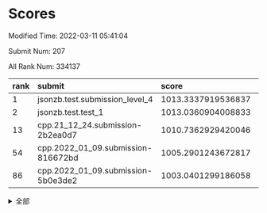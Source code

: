 # Scores

Modified Time: 2022-03-11 05:41:04

Submit Num: 207

All Rank Num: 334137

| rank |               submit               |       score        |       sigma        | pk_num |
| :--- | :--------------------------------- | :----------------- | :----------------- | :----- |
| 1    | jsonzb.test.submission_level_4     | 1013.3337919536837 | 0.7713442587153181 | 6455   |
| 2    | jsonzb.test.test_1                 | 1013.0360904008833 | 0.8206474685344073 | 6451   |
| 13   | cpp.21_12_24.submission-2b2ea0d7   | 1010.7362929420046 | 0.79896593984042   | 6455   |
| 54   | cpp.2022_01_09.submission-816672bd | 1005.2901243672817 | 0.7133678025027912 | 6459   |
| 86   | cpp.2022_01_09.submission-5b0e3de2 | 1003.0401299186058 | 0.698223810439512  | 6459   |


<details>
<summary>全部</summary>

| rank |                 submit                 |       score        |       sigma        | pk_num |
| :--- | :------------------------------------- | :----------------- | :----------------- | :----- |
| 1    | jsonzb.test.submission_level_4         | 1013.3337919536837 | 0.7713442587153181 | 6455   |
| 2    | jsonzb.test.test_1                     | 1013.0360904008833 | 0.8206474685344073 | 6451   |
| 3    | gobigger.level_3.submission_level_3_11 | 1011.4681025475787 | 0.7649115433973698 | 6460   |
| 4    | gobigger.level_3.submission_level_3_45 | 1011.4257284070832 | 0.7771921020155977 | 6457   |
| 5    | gobigger.level_3.submission_level_3_44 | 1011.2125995020308 | 0.770736966885822  | 6458   |
| 6    | gobigger.level_3.submission_level_3_30 | 1011.1916798667944 | 0.7508251350041902 | 6458   |
| 7    | gobigger.level_3.submission_level_3_23 | 1011.0963448282495 | 0.7710228865617671 | 6458   |
| 8    | gobigger.level_3.submission_level_3_43 | 1011.0772559768182 | 0.748950603602388  | 6460   |
| 9    | gobigger.level_3.submission_level_3_14 | 1010.9043459985667 | 0.7609160851281731 | 6458   |
| 10   | gobigger.level_3.submission_level_3_5  | 1010.8224939987746 | 0.7615139426781286 | 6452   |
| 11   | gobigger.level_3.submission_level_3_13 | 1010.7662786494349 | 0.7538376717518209 | 6456   |
| 12   | gobigger.level_3.submission_level_3_17 | 1010.7584328104043 | 0.7763579153955158 | 6454   |
| 13   | cpp.21_12_24.submission-2b2ea0d7       | 1010.7362929420046 | 0.79896593984042   | 6455   |
| 14   | gobigger.level_3.submission_level_3_42 | 1010.716927276635  | 0.7691054301246861 | 6452   |
| 15   | gobigger.level_3.submission_level_3_49 | 1010.6906858173911 | 0.744538205460874  | 6454   |
| 16   | gobigger.level_3.submission_level_3_20 | 1010.5118776934445 | 0.7523577227527907 | 6458   |
| 17   | gobigger.level_3.submission_level_3_6  | 1010.4473888257486 | 0.7593691726486443 | 6454   |
| 18   | gobigger.level_3.submission_level_3_18 | 1010.4043433990771 | 0.7635558597979321 | 6458   |
| 19   | gobigger.level_3.submission_level_3_36 | 1010.3845141578483 | 0.7649231574812103 | 6457   |
| 20   | gobigger.level_3.submission_level_3_10 | 1010.3770800847725 | 0.7469245902441413 | 6460   |
| 21   | gobigger.level_3.submission_level_3_28 | 1010.3366907476874 | 0.7488847353103417 | 6457   |
| 22   | gobigger.level_3.submission_level_3_40 | 1010.3083954992007 | 0.7513868338093286 | 6457   |
| 23   | gobigger.level_3.submission_level_3_25 | 1010.3058444649139 | 0.7598545653662504 | 6453   |
| 24   | gobigger.level_3.submission_level_3_39 | 1010.2842956388074 | 0.7834633553215056 | 6459   |
| 25   | gobigger.level_3.submission_level_3_24 | 1010.2327260336449 | 0.7702651339787387 | 6455   |
| 26   | gobigger.level_3.submission_level_3_22 | 1010.1263381188022 | 0.7514802508491092 | 6454   |
| 27   | gobigger.level_3.submission_level_3_12 | 1010.095176638626  | 0.745281405344487  | 6449   |
| 28   | gobigger.level_3.submission_level_3_38 | 1010.0609395067876 | 0.7417865541115053 | 6466   |
| 29   | gobigger.level_3.submission_level_3_4  | 1010.0372415171457 | 0.7609381278469599 | 6453   |
| 30   | gobigger.level_3.submission_level_3_19 | 1010.020158933087  | 0.7616530328989329 | 6459   |
| 31   | gobigger.level_3.submission_level_3_7  | 1009.9432897876752 | 0.7387217654822347 | 6457   |
| 32   | gobigger.level_3.submission_level_3_29 | 1009.9036449040493 | 0.7426693037023764 | 6458   |
| 33   | gobigger.level_3.submission_level_3_41 | 1009.8366354174701 | 0.7555969490241708 | 6460   |
| 34   | gobigger.level_3.submission_level_3_32 | 1009.8020853450179 | 0.7438055837265269 | 6462   |
| 35   | gobigger.level_3.submission_level_3_46 | 1009.7609877521929 | 0.749843938628844  | 6459   |
| 36   | gobigger.level_3.submission_level_3_16 | 1009.6742440349218 | 0.7394565175415377 | 6458   |
| 37   | gobigger.level_3.submission_level_3_0  | 1009.65870882718   | 0.7556771164720418 | 6457   |
| 38   | gobigger.level_3.submission_level_3_35 | 1009.6463842979222 | 0.7454729574465626 | 6451   |
| 39   | gobigger.level_3.submission_level_3_2  | 1009.6451913462549 | 0.7500012511305737 | 6465   |
| 40   | gobigger.level_3.submission_level_3_33 | 1009.5640697242534 | 0.759725143967466  | 6456   |
| 41   | gobigger.level_3.submission_level_3_21 | 1009.5327123808568 | 0.7621596931330687 | 6455   |
| 42   | gobigger.level_3.submission_level_3_48 | 1009.5078034994494 | 0.7582341311148246 | 6455   |
| 43   | gobigger.level_3.submission_level_3_27 | 1009.4977014400463 | 0.7636567970514778 | 6456   |
| 44   | gobigger.level_3.submission_level_3_37 | 1009.4676876365918 | 0.7583732071804908 | 6461   |
| 45   | gobigger.level_3.submission_level_3_9  | 1009.4437380976467 | 0.7431607543656217 | 6457   |
| 46   | gobigger.level_3.submission_level_3_34 | 1009.4179691640076 | 0.7673551985826869 | 6455   |
| 47   | gobigger.level_3.submission_level_3_1  | 1009.3791203228103 | 0.7563958887853317 | 6457   |
| 48   | gobigger.level_3.submission_level_3_8  | 1009.189113618484  | 0.7455912287737634 | 6453   |
| 49   | gobigger.level_3.submission_level_3_47 | 1009.1571225298603 | 0.727476335127721  | 6463   |
| 50   | gobigger.level_3.submission_level_3_3  | 1008.7514016375974 | 0.7446748304301213 | 6461   |
| 51   | gobigger.level_3.submission_level_3_31 | 1008.5083549548893 | 0.7571220583286787 | 6457   |
| 52   | gobigger.level_3.submission_level_3_15 | 1008.1182645449785 | 0.7328354073777155 | 6461   |
| 53   | gobigger.level_3.submission_level_3_26 | 1008.0182347432475 | 0.7346984363774868 | 6456   |
| 54   | cpp.2022_01_09.submission-816672bd     | 1005.2901243672817 | 0.7133678025027912 | 6459   |
| 55   | gobigger.level_1.submission_level_1_34 | 1005.0539235169713 | 0.7144273825407621 | 6455   |
| 56   | gobigger.level_1.submission_level_1_15 | 1004.9262623167423 | 0.740982471402985  | 6457   |
| 57   | gobigger.level_1.submission_level_1_21 | 1004.7622557456194 | 0.7089043802125338 | 6455   |
| 58   | gobigger.level_1.submission_level_1_29 | 1004.760829215264  | 0.7209739776613233 | 6457   |
| 59   | gobigger.level_1.submission_level_1_26 | 1004.7409172197673 | 0.7150913261011265 | 6454   |
| 60   | gobigger.level_1.submission_level_1_32 | 1004.623721778207  | 0.7238801528195514 | 6455   |
| 61   | gobigger.level_1.submission_level_1_42 | 1004.5545417594103 | 0.7365342475321202 | 6458   |
| 62   | gobigger.level_1.submission_level_1_46 | 1004.543737662051  | 0.7189686531601928 | 6459   |
| 63   | gobigger.level_1.submission_level_1_19 | 1004.3997067761844 | 0.7180045867493515 | 6458   |
| 64   | gobigger.level_1.submission_level_1_7  | 1004.3452768995581 | 0.7139866288555298 | 6459   |
| 65   | gobigger.level_1.submission_level_1_17 | 1004.3142434685792 | 0.7322949719352161 | 6455   |
| 66   | gobigger.level_1.submission_level_1_45 | 1004.2989221895217 | 0.7259132963354924 | 6449   |
| 67   | gobigger.level_1.submission_level_1_2  | 1004.2785282645298 | 0.7159200725791407 | 6456   |
| 68   | gobigger.level_1.submission_level_1_35 | 1004.1684184186438 | 0.7338382907548961 | 6459   |
| 69   | gobigger.level_1.submission_level_1_1  | 1004.1145612267495 | 0.713994481066567  | 6463   |
| 70   | gobigger.level_1.submission_level_1_30 | 1004.0374988492489 | 0.7175722627926803 | 6459   |
| 71   | gobigger.level_1.submission_level_1_22 | 1003.9628121046097 | 0.7298429582621216 | 6454   |
| 72   | gobigger.level_1.submission_level_1_31 | 1003.7912813497428 | 0.7190229939603305 | 6462   |
| 73   | gobigger.level_1.submission_level_1_11 | 1003.7525208351381 | 0.7168679350788689 | 6455   |
| 74   | gobigger.level_1.submission_level_1_44 | 1003.7211382145599 | 0.72101935699515   | 6458   |
| 75   | gobigger.level_1.submission_level_1_9  | 1003.6904744483913 | 0.7114612591806156 | 6454   |
| 76   | gobigger.level_1.submission_level_1_3  | 1003.581541512144  | 0.7180323968696554 | 6456   |
| 77   | gobigger.level_1.submission_level_1_43 | 1003.5437002454338 | 0.7134066357415366 | 6454   |
| 78   | gobigger.level_1.submission_level_1_37 | 1003.3859503535505 | 0.7236033690968722 | 6453   |
| 79   | gobigger.level_1.submission_level_1_33 | 1003.2546792436472 | 0.7225230151302102 | 6452   |
| 80   | gobigger.level_1.submission_level_1_6  | 1003.1947393834002 | 0.7178486233326732 | 6456   |
| 81   | gobigger.level_1.submission_level_1_5  | 1003.1918781934792 | 0.7255948489982934 | 6458   |
| 82   | gobigger.level_1.submission_level_1_10 | 1003.1513139512293 | 0.7174615697697442 | 6451   |
| 83   | gobigger.level_1.submission_level_1_39 | 1003.1438542026542 | 0.7107597880452419 | 6458   |
| 84   | gobigger.level_1.submission_level_1_27 | 1003.0877859451715 | 0.7257594881429551 | 6460   |
| 85   | gobigger.level_1.submission_level_1_49 | 1003.0871917033185 | 0.7113529647683703 | 6460   |
| 86   | cpp.2022_01_09.submission-5b0e3de2     | 1003.0401299186058 | 0.698223810439512  | 6459   |
| 87   | gobigger.level_1.submission_level_1_8  | 1002.9615365424581 | 0.7173480756426248 | 6458   |
| 88   | gobigger.level_1.submission_level_1_23 | 1002.9605647611049 | 0.7097251569251433 | 6456   |
| 89   | gobigger.level_1.submission_level_1_4  | 1002.9362330865779 | 0.7167886996778661 | 6462   |
| 90   | gobigger.level_1.submission_level_1_41 | 1002.9276586429147 | 0.7133910083368808 | 6451   |
| 91   | gobigger.level_1.submission_level_1_18 | 1002.9091902012926 | 0.7163049475902266 | 6459   |
| 92   | gobigger.level_1.submission_level_1_25 | 1002.8226744573467 | 0.7083466226559052 | 6458   |
| 93   | gobigger.level_1.submission_level_1_40 | 1002.7769055835009 | 0.7202502805434312 | 6457   |
| 94   | gobigger.level_1.submission_level_1_38 | 1002.713541747563  | 0.729172221092074  | 6459   |
| 95   | gobigger.level_1.submission_level_1_13 | 1002.7057994159064 | 0.7073548554377184 | 6451   |
| 96   | gobigger.level_1.submission_level_1_0  | 1002.6963743351923 | 0.7080403887322415 | 6457   |
| 97   | gobigger.level_1.submission_level_1_12 | 1002.6807314189825 | 0.7136698407373616 | 6458   |
| 98   | gobigger.level_1.submission_level_1_48 | 1002.6545239192386 | 0.7187913860381653 | 6459   |
| 99   | gobigger.level_1.submission_level_1_16 | 1002.605794587168  | 0.7236338955484674 | 6456   |
| 100  | gobigger.level_1.submission_level_1_14 | 1002.6039039877725 | 0.7141131670495622 | 6458   |
| 101  | gobigger.level_1.submission_level_1_28 | 1002.5816533969237 | 0.7170490618114411 | 6458   |
| 102  | gobigger.level_1.submission_level_1_24 | 1002.55229854698   | 0.7273817872186864 | 6458   |
| 103  | gobigger.level_1.submission_level_1_20 | 1002.3253373798457 | 0.7151906183595569 | 6456   |
| 104  | gobigger.level_1.submission_level_1_47 | 1002.119464014617  | 0.7169986232804372 | 6454   |
| 105  | gobigger.level_1.submission_level_1_36 | 1002.1096807081419 | 0.7135695392312157 | 6457   |
| 106  | gobigger.random.submission_random_29   | 997.6601187093923  | 0.6972820773292137 | 6457   |
| 107  | gobigger.random.submission_random_2    | 997.573753258739   | 0.7129354904994581 | 6457   |
| 108  | gobigger.random.submission_random_49   | 997.3497580926762  | 0.7062319656348663 | 6453   |
| 109  | gobigger.random.submission_random_11   | 997.054112015442   | 0.7143538673379042 | 6458   |
| 110  | gobigger.random.submission_random_26   | 996.9338762261019  | 0.7189220276197981 | 6455   |
| 111  | gobigger.random.submission_random_30   | 996.8000970375142  | 0.7137703960064747 | 6461   |
| 112  | gobigger.random.submission_random_19   | 996.7242222175895  | 0.7111808287186048 | 6458   |
| 113  | gobigger.random.submission_random_23   | 996.6826223662213  | 0.7259498149271241 | 6461   |
| 114  | gobigger.random.submission_random_41   | 996.6006375799399  | 0.7128437925170981 | 6455   |
| 115  | gobigger.random.submission_random_34   | 996.5890244395056  | 0.7036152455628524 | 6456   |
| 116  | gobigger.random.submission_random_24   | 996.4632597486195  | 0.7143762881451453 | 6454   |
| 117  | gobigger.random.submission_random_16   | 996.4530907228694  | 0.7219240338394076 | 6461   |
| 118  | gobigger.random.submission_random_31   | 996.4071346287545  | 0.7060608804364078 | 6456   |
| 119  | gobigger.random.submission_random_12   | 996.4057342281795  | 0.715210436877541  | 6457   |
| 120  | gobigger.random.submission_random_15   | 996.3037840306156  | 0.7054092444412204 | 6457   |
| 121  | gobigger.random.submission_random_35   | 996.2973501000238  | 0.7199581861887727 | 6461   |
| 122  | gobigger.random.submission_random_22   | 996.2885553382181  | 0.71503382617035   | 6454   |
| 123  | gobigger.random.submission_random_5    | 996.2404993143858  | 0.7017433413375161 | 6456   |
| 124  | gobigger.random.submission_random_33   | 996.0733210187184  | 0.7234984988704231 | 6465   |
| 125  | gobigger.random.submission_random_46   | 996.0428025482848  | 0.7022100985081282 | 6457   |
| 126  | gobigger.random.submission_random_21   | 995.9701421901026  | 0.7312875740218163 | 6457   |
| 127  | gobigger.random.submission_random_42   | 995.9656378064733  | 0.7174090255274018 | 6462   |
| 128  | gobigger.random.submission_random_43   | 995.9543087980427  | 0.7060455740087657 | 6458   |
| 129  | gobigger.random.submission_random_48   | 995.9534132932333  | 0.7037941397619092 | 6455   |
| 130  | gobigger.random.submission_random_20   | 995.9047540694136  | 0.7034207956924957 | 6457   |
| 131  | gobigger.random.submission_random_47   | 995.8838779379743  | 0.7181516200763443 | 6459   |
| 132  | gobigger.random.submission_random_10   | 995.8815638055102  | 0.7136627916793613 | 6455   |
| 133  | gobigger.random.submission_random_38   | 995.8802842391785  | 0.7305362345745839 | 6458   |
| 134  | gobigger.random.submission_random_45   | 995.872628712263   | 0.7140414200212614 | 6454   |
| 135  | gobigger.random.submission_random_40   | 995.8303513298566  | 0.7249096954989572 | 6457   |
| 136  | gobigger.random.submission_random_14   | 995.8081039543514  | 0.7181020950644746 | 6458   |
| 137  | gobigger.random.submission_random_28   | 995.8072294886379  | 0.7147077301875567 | 6458   |
| 138  | gobigger.random.submission_random_27   | 995.7233375421156  | 0.7255844684413096 | 6452   |
| 139  | gobigger.random.submission_random_8    | 995.7015172292431  | 0.6978516456052609 | 6453   |
| 140  | gobigger.random.submission_random_9    | 995.6701936058159  | 0.7156656177914388 | 6457   |
| 141  | gobigger.random.submission_random_17   | 995.6064696927502  | 0.7154357137505125 | 6457   |
| 142  | gobigger.random.submission_random_6    | 995.5756980273553  | 0.7174570164989982 | 6459   |
| 143  | gobigger.random.submission_random_25   | 995.464056041047   | 0.7248536005623246 | 6455   |
| 144  | gobigger.random.submission_random_3    | 995.4561817190743  | 0.7041480936429064 | 6457   |
| 145  | gobigger.random.submission_random_13   | 995.3526964018773  | 0.7057413378717613 | 6453   |
| 146  | gobigger.random.submission_random_44   | 995.3234487983235  | 0.7178983369904266 | 6458   |
| 147  | gobigger.random.submission_random_39   | 995.2823790853844  | 0.7274970397976055 | 6455   |
| 148  | gobigger.random.submission_random_7    | 995.2628489113274  | 0.7213472793756652 | 6457   |
| 149  | gobigger.random.submission_random_4    | 995.2307226077672  | 0.7157900938688118 | 6461   |
| 150  | gobigger.random.submission_random_36   | 995.2024004969524  | 0.7274665340929342 | 6460   |
| 151  | gobigger.random.submission_random_37   | 995.1900712369358  | 0.7212513107486673 | 6452   |
| 152  | gobigger.random.submission_random_0    | 995.187845076073   | 0.7221597235498461 | 6457   |
| 153  | gobigger.random.submission_random_1    | 994.9275673577464  | 0.7180045459842326 | 6459   |
| 154  | gobigger.random.submission_random_18   | 994.5237611480894  | 0.7166433237727355 | 6454   |
| 155  | gobigger.random.submission_random_32   | 994.4659964131121  | 0.713783129360867  | 6455   |
| 156  | gobigger.level_2.submission_level_2_48 | 994.3863150234852  | 0.7388532976781499 | 6457   |
| 157  | gobigger.level_2.submission_level_2_33 | 993.4948070483373  | 0.7337073238666534 | 6460   |
| 158  | gobigger.level_2.submission_level_2_19 | 993.3790723522523  | 0.7430216277394881 | 6453   |
| 159  | gobigger.level_2.submission_level_2_20 | 993.2396537279799  | 0.7350923940630179 | 6454   |
| 160  | gobigger.level_2.submission_level_2_34 | 993.1387136791036  | 0.7390119490858859 | 6462   |
| 161  | gobigger.level_2.submission_level_2_39 | 993.0130531829834  | 0.7414975354874158 | 6457   |
| 162  | gobigger.level_2.submission_level_2_18 | 992.8017676717504  | 0.731133538097465  | 6458   |
| 163  | gobigger.level_2.submission_level_2_45 | 992.6336593373438  | 0.7401029306904249 | 6460   |
| 164  | gobigger.level_2.submission_level_2_17 | 992.6027354711573  | 0.758702782568733  | 6460   |
| 165  | gobigger.level_2.submission_level_2_8  | 992.5850176344134  | 0.7289361080902117 | 6457   |
| 166  | gobigger.level_2.submission_level_2_9  | 992.5815292615118  | 0.7327468676554397 | 6460   |
| 167  | gobigger.level_2.submission_level_2_15 | 992.5649609272928  | 0.7529925473867461 | 6455   |
| 168  | gobigger.level_2.submission_level_2_5  | 992.5304740696315  | 0.7585540221604372 | 6452   |
| 169  | gobigger.level_2.submission_level_2_31 | 992.48730163175    | 0.7433845083591903 | 6460   |
| 170  | gobigger.level_2.submission_level_2_38 | 992.4544062622382  | 0.7623035554014526 | 6454   |
| 171  | gobigger.level_2.submission_level_2_47 | 992.4400732274152  | 0.7269337873154098 | 6459   |
| 172  | gobigger.level_2.submission_level_2_36 | 992.4353376709239  | 0.7548445844936172 | 6460   |
| 173  | gobigger.level_2.submission_level_2_11 | 992.4166530196538  | 0.7453736344012879 | 6457   |
| 174  | gobigger.level_2.submission_level_2_30 | 992.4043028008003  | 0.753186548624203  | 6453   |
| 175  | gobigger.level_2.submission_level_2_28 | 992.3771738417322  | 0.7503557927494973 | 6456   |
| 176  | gobigger.level_2.submission_level_2_49 | 992.3631795081208  | 0.7611048660664748 | 6459   |
| 177  | gobigger.level_2.submission_level_2_4  | 992.3084930401513  | 0.7515640522191575 | 6460   |
| 178  | gobigger.level_2.submission_level_2_21 | 992.2327599500647  | 0.7566748288115305 | 6454   |
| 179  | gobigger.level_2.submission_level_2_23 | 992.2279376835216  | 0.7610843408174671 | 6448   |
| 180  | gobigger.level_2.submission_level_2_6  | 992.0940718488569  | 0.7550288772933222 | 6460   |
| 181  | gobigger.level_2.submission_level_2_25 | 992.0175694678397  | 0.750188377705219  | 6456   |
| 182  | gobigger.level_2.submission_level_2_2  | 991.8403563997119  | 0.742986081218579  | 6460   |
| 183  | gobigger.level_2.submission_level_2_12 | 991.7000969288049  | 0.7410933245792152 | 6453   |
| 184  | gobigger.level_2.submission_level_2_14 | 991.6921082934387  | 0.7436501000309811 | 6459   |
| 185  | gobigger.level_2.submission_level_2_42 | 991.6301748752105  | 0.743826412124388  | 6458   |
| 186  | gobigger.level_2.submission_level_2_41 | 991.6226963613682  | 0.7412101913311955 | 6454   |
| 187  | gobigger.level_2.submission_level_2_16 | 991.5185939014601  | 0.7538978403976065 | 6451   |
| 188  | gobigger.level_2.submission_level_2_35 | 991.4330623938065  | 0.7619691886110777 | 6456   |
| 189  | gobigger.level_2.submission_level_2_3  | 991.3938171889906  | 0.7542908114737855 | 6453   |
| 190  | gobigger.level_2.submission_level_2_1  | 991.3732121216362  | 0.7574814405625359 | 6449   |
| 191  | gobigger.level_2.submission_level_2_7  | 991.3104844370648  | 0.760767653206282  | 6455   |
| 192  | gobigger.level_2.submission_level_2_29 | 991.225776412494   | 0.7603209424433669 | 6454   |
| 193  | gobigger.level_2.submission_level_2_43 | 991.1744325546449  | 0.7509746098642222 | 6455   |
| 194  | gobigger.level_2.submission_level_2_10 | 991.150153205716   | 0.7466450690853277 | 6457   |
| 195  | gobigger.level_2.submission_level_2_44 | 991.1461360729334  | 0.7580017241301803 | 6456   |
| 196  | gobigger.level_2.submission_level_2_22 | 991.1373422312029  | 0.7557283680323963 | 6459   |
| 197  | gobigger.level_2.submission_level_2_27 | 990.9568686010361  | 0.7570973682199018 | 6455   |
| 198  | gobigger.level_2.submission_level_2_46 | 990.8469396825229  | 0.7416036772242108 | 6456   |
| 199  | gobigger.level_2.submission_level_2_32 | 990.8149356528745  | 0.7667272921738643 | 6460   |
| 200  | gobigger.level_2.submission_level_2_13 | 990.6696597513518  | 0.7566625268208107 | 6459   |
| 201  | gobigger.level_2.submission_level_2_26 | 990.6173672215604  | 0.7601678272283718 | 6454   |
| 202  | gobigger.level_2.submission_level_2_40 | 990.5806787908523  | 0.7627959695120261 | 6458   |
| 203  | gobigger.level_2.submission_level_2_37 | 990.4413053384345  | 0.7573260157554155 | 6456   |
| 204  | gobigger.level_2.submission_level_2_0  | 990.20502452292    | 0.7782906624543997 | 6455   |
| 205  | gobigger.level_2.submission_level_2_24 | 990.1246197975933  | 0.7516603917469633 | 6457   |
| 206  | gobigger.none.submission_none_1        | 977.5255673940762  | 1.3334338258247036 | 6456   |
| 207  | gobigger.none.submission_none_0        | 976.7402086055527  | 1.3467887873392308 | 6461   |

</details>